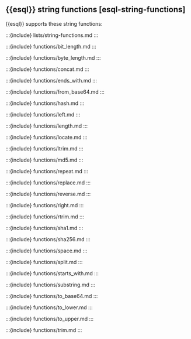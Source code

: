 ## {{esql}} string functions [esql-string-functions]

{{esql}} supports these string functions:

:::{include} lists/string-functions.md
:::


:::{include} functions/bit_length.md
:::

:::{include} functions/byte_length.md
:::

:::{include} functions/concat.md
:::

:::{include} functions/ends_with.md
:::

:::{include} functions/from_base64.md
:::

:::{include} functions/hash.md
:::

:::{include} functions/left.md
:::

:::{include} functions/length.md
:::

:::{include} functions/locate.md
:::

:::{include} functions/ltrim.md
:::

:::{include} functions/md5.md
:::

:::{include} functions/repeat.md
:::

:::{include} functions/replace.md
:::

:::{include} functions/reverse.md
:::

:::{include} functions/right.md
:::

:::{include} functions/rtrim.md
:::

:::{include} functions/sha1.md
:::

:::{include} functions/sha256.md
:::

:::{include} functions/space.md
:::

:::{include} functions/split.md
:::

:::{include} functions/starts_with.md
:::

:::{include} functions/substring.md
:::

:::{include} functions/to_base64.md
:::

:::{include} functions/to_lower.md
:::

:::{include} functions/to_upper.md
:::

:::{include} functions/trim.md
:::

